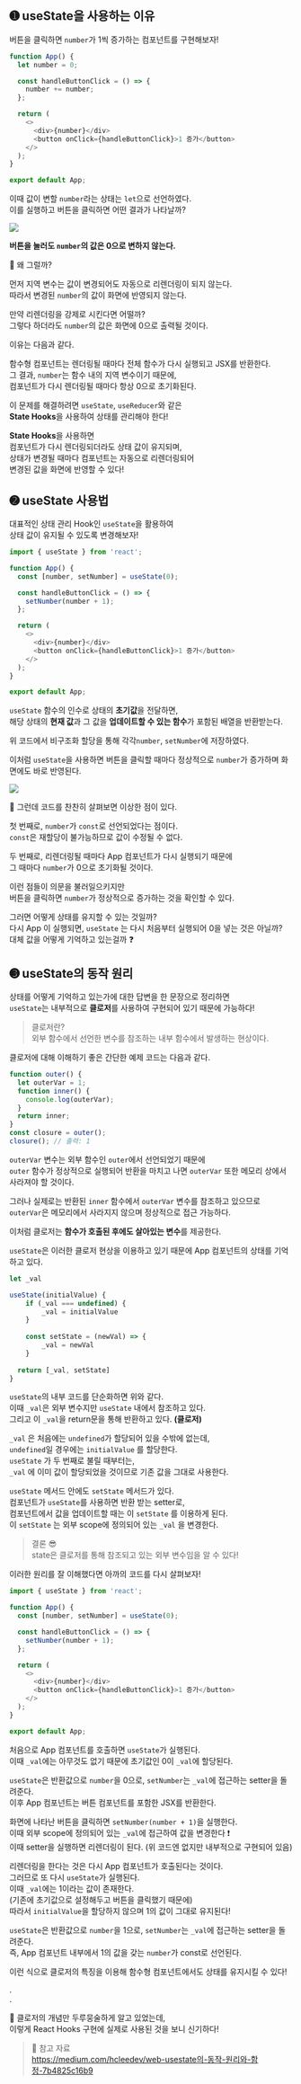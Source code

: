 ## ➊ useState을 사용하는 이유

버튼을 클릭하면 `number`가 1씩 증가하는 컴포넌트를 구현해보자!  
```javascript
function App() {
  let number = 0;

  const handleButtonClick = () => {
    number += number;
  };

  return (
    <>
      <div>{number}</div>
      <button onClick={handleButtonClick}>1 증가</button>
    </>
  );
}

export default App;
```

이때 값이 변할 `number`라는 상태는 `let`으로 선언하였다.  
이를 실행하고 버튼을 클릭하면 어떤 결과가 나타날까?  
  
![](https://velog.velcdn.com/images/okxooxoo/post/ab8b8f53-417f-48d4-ab65-ca14e73f481e/image.png)
  
**버튼을 눌러도 `number`의 값은 0으로 변하지 않는다.**  
  
🤔 왜 그럴까?  
  
먼저 지역 변수는 값이 변경되어도 자동으로 리렌더링이 되지 않는다.  
따라서 변경된 `number`의 값이 화면에 반영되지 않는다.  
  
만약 리렌더링을 강제로 시킨다면 어떨까?  
그렇다 하더라도 `number`의 값은 화면에 0으로 출력될 것이다.  
  
이유는 다음과 같다.  
  
함수형 컴포넌트는 렌더링될 때마다 전체 함수가 다시 실행되고 JSX를 반환한다.  
그 결과, `number`는 함수 내의 지역 변수이기 때문에,  
컴포넌트가 다시 렌더링될 때마다 항상 0으로 초기화된다.  
  
이 문제를 해결하려면 `useState`, `useReducer`와 같은  
**State Hooks**을 사용하여 상태를 관리해야 한다!  
  
**State Hooks**을 사용하면  
컴포넌트가 다시 렌더링되더라도 상태 값이 유지되며,  
상태가 변경될 때마다 컴포넌트는 자동으로 리렌더링되어  
변경된 값을 화면에 반영할 수 있다!  
  
## ➋ useState 사용법

대표적인 상태 관리 Hook인 `useState`을 활용하여  
상태 값이 유지될 수 있도록 변경해보자!  
  
```javascript
import { useState } from 'react';

function App() {
  const [number, setNumber] = useState(0);

  const handleButtonClick = () => {
    setNumber(number + 1);
  };

  return (
    <>
      <div>{number}</div>
      <button onClick={handleButtonClick}>1 증가</button>
    </>
  );
}

export default App;
```

`useState` 함수의 인수로 상태의 **초기값**을 전달하면,  
해당 상태의 **현재 값**과 그 값을 **업데이트할 수 있는 함수**가 포함된 배열을 반환받는다.  
  
위 코드에서 비구조화 할당을 통해 각각`number`, `setNumber`에 저장하였다.  
  
이처럼 `useState`을 사용하면 버튼을 클릭할 때마다 정상적으로 `number`가 증가하며 화면에도 바로 반영된다.  
  
![](https://velog.velcdn.com/images/okxooxoo/post/0cf72c0d-273b-4f38-a9de-f0709103ea4a/image.png)
  
🤔 그런데 코드를 찬찬히 살펴보면 이상한 점이 있다.  
  
첫 번째로, `number`가 `const`로 선언되었다는 점이다.  
`const`은 재할당이 불가능하므로 값이 수정될 수 없다.  
  
두 번째로, 리렌더링될 때마다 App 컴포넌트가 다시 실행되기 때문에  
그 때마다 `number`가 0으로 초기화될 것이다.  
  
이런 점들이 의문을 불러일으키지만  
버튼을 클릭하면 `number`가 정상적으로 증가하는 것을 확인할 수 있다.  
  
그러면 어떻게 상태를 유지할 수 있는 것일까?  
다시 App 이 실행되면, `useState` 는 다시 처음부터 실행되어 0을 넣는 것은 아닐까?  
대체 값을 어떻게 기억하고 있는걸까 ❓  
  
## ➌ useState의 동작 원리

상태를 어떻게 기억하고 있는가에 대한 답변을 한 문장으로 정리하면  
`useState`는 내부적으로 **클로저**를 사용하여 구현되어 있기 때문에 가능하다!  
  
> 클로저란?  
외부 함수에서 선언한 변수를 참조하는 내부 함수에서 발생하는 현상이다.  
  
클로저에 대해 이해하기 좋은 간단한 예제 코드는 다음과 같다.  
  
```javascript
function outer() {
  let outerVar = 1;
  function inner() {
    console.log(outerVar);
  }
  return inner;
}
const closure = outer();
closure(); // 출력: 1
```

`outerVar` 변수는 외부 함수인 `outer`에서 선언되었기 때문에  
`outer` 함수가 정상적으로 실행되어 반환을 마치고 나면 `outerVar` 또한 메모리 상에서 사라져야 할 것이다.  
  
그러나 실제로는 반환된 `inner` 함수에서 `outerVar` 변수를 참조하고 있으므로  
`outerVar`은 메모리에서 사라지지 않으며 정상적으로 접근 가능하다.  
  
이처럼 클로저는 **함수가 호출된 후에도 살아있는 변수**를 제공한다.  
  
`useState`은 이러한 클로저 현상을 이용하고 있기 때문에 App 컴포넌트의 상태를 기억하고 있다.  

```javascript
let _val

useState(initialValue) {
	if (_val === undefined) {
    	_val = initialValue
    }
  
  	const setState = (newVal) => {
    	_val = newVal
    }
  
  return [_val, setState]
}
```

`useState`의 내부 코드를 단순화하면 위와 같다.  
이때 `_val`은 외부 변수지만 `useState` 내에서 참조하고 있다.  
그리고 이 `_val`을 return문을 통해 반환하고 있다. **(클로저)**  
  
`_val` 은 처음에는 `undefined`가 할당되어 있을 수밖에 없는데,  
`undefined`일 경우에는 `initialValue` 를 할당한다.  
`useState` 가 두 번째로 불릴 때부터는,  
`_val` 에 이미 값이 할당되었을 것이므로 기존 값을 그대로 사용한다.  
  
`useState` 메서드 안에도 `setState` 메서드가 있다.  
컴포넌트가 `useState`를 사용하면 반환 받는 setter로,  
컴포넌트에서 값을 업데이트할 때는 이 `setState` 를 이용하게 된다.  
이 `setState` 는 외부 scope에 정의되어 있는 `_val` 을 변경한다.  
  
> 결론 😎  
state은 클로저를 통해 참조되고 있는 외부 변수임을 알 수 있다!  
  
이러한 원리를 잘 이해했다면 아까의 코드를 다시 살펴보자!  

```javascript
import { useState } from 'react';

function App() {
  const [number, setNumber] = useState(0);

  const handleButtonClick = () => {
    setNumber(number + 1);
  };

  return (
    <>
      <div>{number}</div>
      <button onClick={handleButtonClick}>1 증가</button>
    </>
  );
}

export default App;
```

처음으로 App 컴포넌트를 호출하면 `useState`가 실행된다.  
이때 `_val`에는 아무것도 없기 때문에 초기값인 0이 `_val`에 할당된다.  
  
`useState`은 반환값으로 `number`을 0으로, `setNumber`는 `_val`에 접근하는 setter을 돌려준다.  
이후 App 컴포넌트는 버튼 컴포넌트를 포함한 JSX를 반환한다.  
  
화면에 나타난 버튼을 클릭하면 `setNumber(number + 1)`을 실행한다.  
이때 외부 scope에 정의되어 있는 `_val`에 접근하여 값을 변경한다 ❗️  
이때 setter을 실행하면 리렌더링이 된다. (위 코드엔 없지만 내부적으로 구현되어 있음)  
  
리렌더링을 한다는 것은 다시 App 컴포넌트가 호출된다는 것이다.  
그러므로 또 다시 `useState`가 실행된다.  
이때 `_val`에는 1이라는 값이 존재한다.  
(기존에 초기값으로 설정해두고 버튼을 클릭했기 때문에)  
따라서 `initialValue`을 할당하지 않으며 1의 값이 그대로 유지된다!  
  
`useState`은 반환값으로 `number`을 1으로, `setNumber`는 `_val`에 접근하는 setter을 돌려준다.  
즉, App 컴포넌트 내부에서 1의 값을 갖는 `number`가 const로 선언된다.  
  
이런 식으로 클로저의 특징을 이용해 함수형 컴포넌트에서도 상태를 유지시킬 수 있다!  
  
.  
.  
  
💭 클로저의 개념만 두루뭉술하게 알고 있었는데,  
이렇게 React Hooks 구현에 실제로 사용된 것을 보니 신기하다!  
  
> 📎 참고 자료  
https://medium.com/hcleedev/web-usestate의-동작-원리와-함정-7b4825c16b9  
